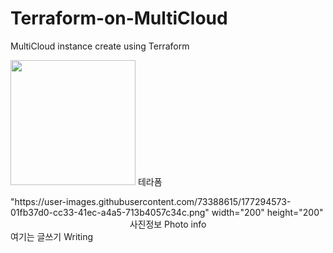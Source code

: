# Terraform-on-MultiCloud


MultiCloud instance create using Terraform   

<img src="https://user-images.githubusercontent.com/73388615/177294573-01fb37d0-cc33-41ec-a4a5-713b4057c34c.png" width="200" height="200"/> 테라폼 


<p>
<div class=pull-left>
"https://user-images.githubusercontent.com/73388615/177294573-01fb37d0-cc33-41ec-a4a5-713b4057c34c.png" width="200" height="200"
<center>사진정보 Photo info</center>
</div>
여기는 글쓰기 Writing
</p>
